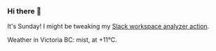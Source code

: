 ### Hi there :wave:

It's Sunday! I might be tweaking my [Slack workspace analyzer action](https://github.com/bewuethr/slack-analyzer).

Weather in Victoria BC: mist, at +11°C.

